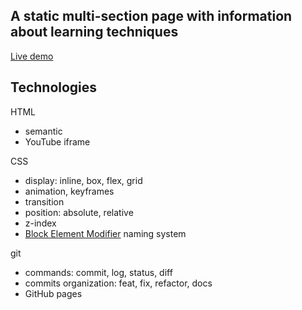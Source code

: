## A static multi-section page with information about learning techniques

[Live demo](https://418code.github.io/how-to-learn/)

## Technologies

HTML
- semantic
- YouTube iframe

CSS
- display: inline, box, flex, grid
- animation, keyframes
- transition
- position: absolute, relative
- z-index
- [Block Element Modifier](http://getbem.com/introduction/) naming system

git
- commands: commit, log, status, diff
- commits organization: feat, fix, refactor, docs
- GitHub pages

